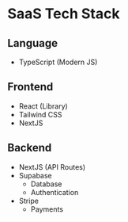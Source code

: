 # SaaS Tech Stack

## Language

- TypeScript (Modern JS)

## Frontend

- React (Library)
- Tailwind CSS
- NextJS

## Backend

- NextJS (API Routes)
- Supabase
    - Database
    - Authentication
- Stripe
    - Payments
